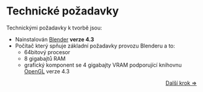 # Technické požadavky
Technickými požadavky k tvorbě jsou:
- Nainstalován [Blender](https://www.blender.org/) **verze 4.3**
- Počítač který spňuje základní požadavky provozu Blenderu a to:
	- 64bitový procesor
	- 8 gigabajtů RAM
	- grafický komponent se 4 gigabajty VRAM podporující knihovnu [OpenGL](https://www.opengl.org/) verze 4.3
 
<div align="right">
<a href="https://github.com/Milimar16/Blender-realisticke-povrchy/blob/main/P%C5%99%C3%ADprava%20prost%C5%99ed%C3%AD.md">Další krok =></a>
 </div>
